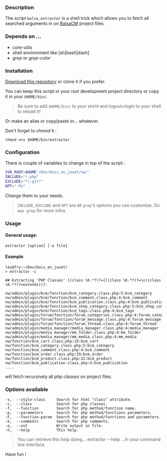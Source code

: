 ### Description

The script `balsa_extractor` is a shell trick which allows you to fetch all searched arguments in on [BalsaCM]() project files.

### Depends on ...

* _core-utils_
* shell environment like \[sh|bash|dash\]
* _grep_ or _grep-color_ 

### Installation

[Download this repository](http://lab.thomaslleixa.fr/balsa_extractor/repository/archive) or clone it if you prefer.

You can keep this script in your root development project directory or copy it in your `$HOME/bin/`.

> Be sure to add `$HOME/bin/` to your `$PATH` and logout+login to your shell to reload it!

Or make an alias or copy/paste or... whatever.

Don't forget to _chmod_ it :

    chmod u+x $HOME/bin/extractor
  
### Configuration

There is couple of variables to change in top of the script :

```bash
SVR_ROOT=$HOME'/Dev/bois_en_jouet/nw/'
INCLUDE="*.php"
EXCLUDE="*\.git*"
OPT="-Po"
```

Change them to your needs.

> `INCLUDE`, `EXCLUDE` and `OPT` are all `grep`'s options you can customize. Do `man grep` for more infos.

### Usage

#### General usage:

    extractor [option] [-o file]
  
#### Example

    lex@fry:~/Dev/bois_en_jouet/
    > extractor -c

    ## Extracting 'PHP Classes' [(class \K.*?(?={)|class \K.*?(?=\n)|class \K.*?(?=extends))]:

    nw/admin/plugin/bcm/fonction/bcm_category.class.php:5:bcm_category 
    nw/admin/plugin/bcm/fonction/bcm_comment.class.php:4:bcm_comment 
    nw/admin/plugin/bcm/fonction/bcm_publication.class.php:4:bcm_publication 
    nw/admin/plugin/bcm/fonction/bcm_shop_category.class.php:5:bcm_shop_category 
    nw/admin/plugin/bcm/fonction/bcm_tags.class.php:4:bcm_tags 
    nw/admin/plugin/forum/fonction/forum_categories.class.php:4:forum_categories 
    nw/admin/plugin/forum/fonction/forum_message.class.php:4:forum_message 
    nw/admin/plugin/forum/fonction/forum_thread.class.php:4:forum_thread 
    nw/admin/plugin/media_manager/media_manager.class.php:4:media_manager 
    nw/admin/plugin/media_manager/mm_folder.class.php:4:mm_folder 
    nw/admin/plugin/media_manager/mm_media.class.php:4:mm_media 
    nw/fonction/bcm_cart.class.php:15:bcm_cart 
    nw/fonction/bcm_category.class.php:5:bcm_category 
    nw/fonction/bcm_comment.class.php:4:bcm_comment 
    nw/fonction/bcm_order.class.php:29:bcm_order 
    nw/fonction/bcm_product.class.php:22:bcm_product 
    nw/fonction/bcm_publication.class.php:4:bcm_publication 
    ....    

will fetch recursively all _php classes_ on project files. 

### Options available

    -s,  --style-class     Search for html "class" attribute.
    -c,  --class           Search for php classes.
    -f,  --function        Search for php method/function name.
    -p,  --parameters      Search for php method/functions parameters.
    -F,  --function-param  Search for php method/functions and parameters.
    -k,  --comments        Search for php comments.
    -o,  --out             Write output in file.
    -h,  --help            This help.  
  

> You can retrieve this help doing...
>     extractor --help
> ...in your command line interface.

Have fun !
